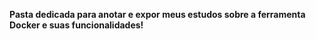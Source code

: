 **Pasta dedicada para anotar e expor meus estudos sobre a ferramenta Docker e suas funcionalidades!**
